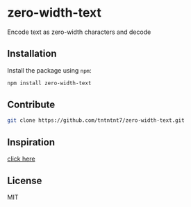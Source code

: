 # zero-width-text
Encode text as zero-width characters and decode

## Installation

Install the package using `npm`:
```bash
npm install zero-width-text
```

## Contribute
```bash
git clone https://github.com/tntntnt7/zero-width-text.git
```

## Inspiration
[click here](https://www.codesky.me/archives/be-careful-what-you-copy-invisibly-inserting-usernames-into-text-with-zero-width-characters.wind)

## License
MIT